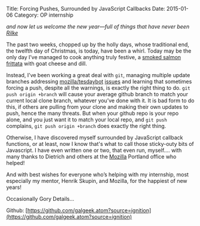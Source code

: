 Title: Forcing Pushes, Surrounded by JavaScript Callbacks
Date: 2015-01-06
Category: OP internship

*and now let us welcome the new year—full of things that have never been*  
[*Rilke*](http://en.wikipedia.org/wiki/Rainer_Maria_Rilke)

The past two weeks, chopped up by the holly days, whose traditional end, the twelfth day of Christmas, is today, have been a whirl. 
Today may be the only day I’ve managed to cook anything truly festive, a [smoked salmon frittata](http://www.foodnetwork.com/recipes/ina-garten/smoked-salmon-frittata-recipe.html) with goat cheese and dill.

Instead, I’ve been working a great deal with `git`, managing multiple update branches addressing [mozilla/tesdaybot](https://github.com/mozilla/testdaybot) [issues](https://github.com/mozilla/testdaybot/issues) and learning that sometimes forcing a push, despite all the warnings, is exactly the right thing to do. `git push origin +branch` will cause your average github branch to match your current local clone branch, whatever you’ve done with it. It is bad form to do this, if others are pulling from your clone and making their own updates to push, hence the many threats. But when your github repo is your repo alone, and you just want it to match your local repo, and `git push` complains, `git push origin +branch` does exactly the right thing.

Otherwise, I have discovered myself surrounded by JavaScript callback functions, or at least, now I know that's what to call those sticky-outy bits of Javascript. I have even written one or two, that even run, myself.... with many thanks to Dietrich and others at the [Mozilla](http://www.mozilla.org) Portland office who helped!

And with best wishes for everyone who’s helping with my internship, most especially my mentor, Henrik Skupin, and Mozilla, for the happiest of new years!

Occasionally Gory Details...

Github: [https://github.com/galgeek.atom?source=ignition](https://github.com/galgeek.atom?source=ignition)
